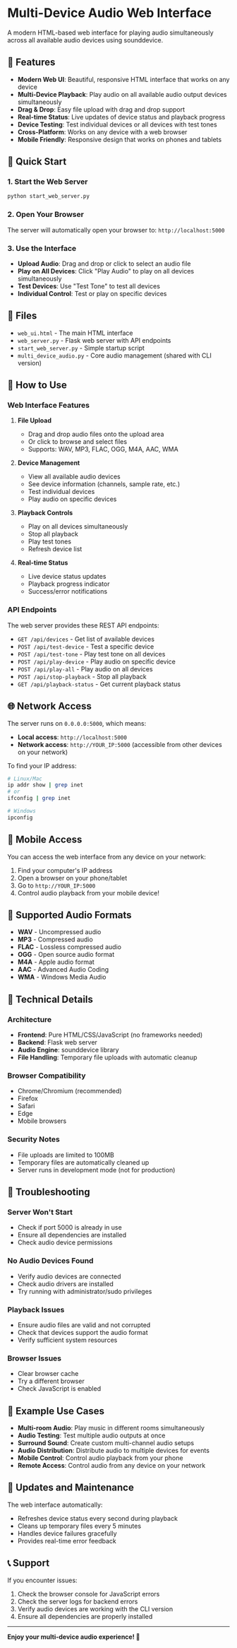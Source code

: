 # Multi-Device Audio Web Interface

A modern HTML-based web interface for playing audio simultaneously across all available audio devices using sounddevice.

## 🌟 Features

- **Modern Web UI**: Beautiful, responsive HTML interface that works on any device
- **Multi-Device Playback**: Play audio on all available audio output devices simultaneously
- **Drag & Drop**: Easy file upload with drag and drop support
- **Real-time Status**: Live updates of device status and playback progress
- **Device Testing**: Test individual devices or all devices with test tones
- **Cross-Platform**: Works on any device with a web browser
- **Mobile Friendly**: Responsive design that works on phones and tablets

## 🚀 Quick Start

### 1. Start the Web Server
```bash
python start_web_server.py
```

### 2. Open Your Browser
The server will automatically open your browser to: `http://localhost:5000`

### 3. Use the Interface
- **Upload Audio**: Drag and drop or click to select an audio file
- **Play on All Devices**: Click "Play Audio" to play on all devices simultaneously
- **Test Devices**: Use "Test Tone" to test all devices
- **Individual Control**: Test or play on specific devices

## 📁 Files

- `web_ui.html` - The main HTML interface
- `web_server.py` - Flask web server with API endpoints
- `start_web_server.py` - Simple startup script
- `multi_device_audio.py` - Core audio management (shared with CLI version)

## 🎯 How to Use

### Web Interface Features

1. **File Upload**
   - Drag and drop audio files onto the upload area
   - Or click to browse and select files
   - Supports: WAV, MP3, FLAC, OGG, M4A, AAC, WMA

2. **Device Management**
   - View all available audio devices
   - See device information (channels, sample rate, etc.)
   - Test individual devices
   - Play audio on specific devices

3. **Playback Controls**
   - Play on all devices simultaneously
   - Stop all playback
   - Play test tones
   - Refresh device list

4. **Real-time Status**
   - Live device status updates
   - Playback progress indicator
   - Success/error notifications

### API Endpoints

The web server provides these REST API endpoints:

- `GET /api/devices` - Get list of available devices
- `POST /api/test-device` - Test a specific device
- `POST /api/test-tone` - Play test tone on all devices
- `POST /api/play-device` - Play audio on specific device
- `POST /api/play-all` - Play audio on all devices
- `POST /api/stop-playback` - Stop all playback
- `GET /api/playback-status` - Get current playback status

## 🌐 Network Access

The server runs on `0.0.0.0:5000`, which means:
- **Local access**: `http://localhost:5000`
- **Network access**: `http://YOUR_IP:5000` (accessible from other devices on your network)

To find your IP address:
```bash
# Linux/Mac
ip addr show | grep inet
# or
ifconfig | grep inet

# Windows
ipconfig
```

## 📱 Mobile Access

You can access the web interface from any device on your network:
1. Find your computer's IP address
2. Open a browser on your phone/tablet
3. Go to `http://YOUR_IP:5000`
4. Control audio playback from your mobile device!

## 🎵 Supported Audio Formats

- **WAV** - Uncompressed audio
- **MP3** - Compressed audio
- **FLAC** - Lossless compressed audio
- **OGG** - Open source audio format
- **M4A** - Apple audio format
- **AAC** - Advanced Audio Coding
- **WMA** - Windows Media Audio

## 🔧 Technical Details

### Architecture
- **Frontend**: Pure HTML/CSS/JavaScript (no frameworks needed)
- **Backend**: Flask web server
- **Audio Engine**: sounddevice library
- **File Handling**: Temporary file uploads with automatic cleanup

### Browser Compatibility
- Chrome/Chromium (recommended)
- Firefox
- Safari
- Edge
- Mobile browsers

### Security Notes
- File uploads are limited to 100MB
- Temporary files are automatically cleaned up
- Server runs in development mode (not for production)

## 🐛 Troubleshooting

### Server Won't Start
- Check if port 5000 is already in use
- Ensure all dependencies are installed
- Check audio device permissions

### No Audio Devices Found
- Verify audio devices are connected
- Check audio drivers are installed
- Try running with administrator/sudo privileges

### Playback Issues
- Ensure audio files are valid and not corrupted
- Check that devices support the audio format
- Verify sufficient system resources

### Browser Issues
- Clear browser cache
- Try a different browser
- Check JavaScript is enabled

## 🎉 Example Use Cases

- **Multi-room Audio**: Play music in different rooms simultaneously
- **Audio Testing**: Test multiple audio outputs at once
- **Surround Sound**: Create custom multi-channel audio setups
- **Audio Distribution**: Distribute audio to multiple devices for events
- **Mobile Control**: Control audio playback from your phone
- **Remote Access**: Control audio from any device on your network

## 🔄 Updates and Maintenance

The web interface automatically:
- Refreshes device status every second during playback
- Cleans up temporary files every 5 minutes
- Handles device failures gracefully
- Provides real-time error feedback

## 📞 Support

If you encounter issues:
1. Check the browser console for JavaScript errors
2. Check the server logs for backend errors
3. Verify audio devices are working with the CLI version
4. Ensure all dependencies are properly installed

---

**Enjoy your multi-device audio experience! 🎵**
